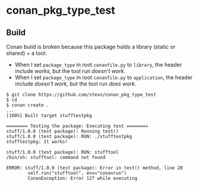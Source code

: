 # conan_pkg_type_test

## Build

Conan build is broken because this package holds a library (static or shared) + a tool:

- When I set `package_type` in root `conanfile.py` to `library`, the header include _works_, but the tool run _doesn't work_.
- When I set `package_type` in root `conanfile.py` to `application`, the header include _doesn't work_, but the tool run _does work_.

```text
$ git clone https://github.com/stevn/conan_pkg_type_test
$ cd 
$ conan create .
...
[100%] Built target stufftestpkg

======== Testing the package: Executing test ========
stuff/1.0.0 (test package): Running test()
stuff/1.0.0 (test package): RUN: ./stufftestpkg
stufftestpkg: It works!

stuff/1.0.0 (test package): RUN: stufftool
/bin/sh: stufftool: command not found

ERROR: stuff/1.0.0 (test package): Error in test() method, line 28
        self.run("stufftool", env="conanrun")
        ConanException: Error 127 while executing
```
